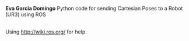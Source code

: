 <b>Eva Garcia Domingo</b>
Python code for sending Cartesian Poses to a Robot (UR3) using ROS

<br>Using http://wiki.ros.org/ for help.

